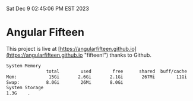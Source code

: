 Sat Dec  9 02:45:06 PM EST 2023

# Angular Fifteen


This project is live at [https://angularfifteen.github.io](https://angularfifteen.github.io "fifteen!") thanks to Github.

```bash
System Memory
               total        used        free      shared  buff/cache   available
Mem:            15Gi       2.6Gi       2.1Gi       267Mi        11Gi        12Gi
Swap:          8.0Gi        26Mi       8.0Gi
System Storage
1.3G	.
```
```bash
